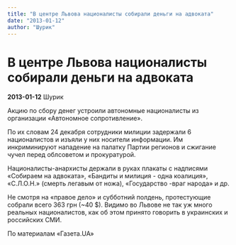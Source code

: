 ```yaml
---
title: "В центре Львова националисты собирали деньги на адвоката"
date: "2013-01-12"
author: "Шурик"
---
```


# В центре Львова националисты собирали деньги на адвоката

**2013-01-12** Шурик

Акцию по сбору денег устроили автономные националисты из организации «Автономное сопротивление».

По их словам 24 декабря сотрудники милиции задержали 6 националистов и изъяли у них носители информации. Им инкриминируют нападение на палатку Партии регионов и сжигание чучел перед облсоветом и прокуратурой.

Националисты-анархисты держали в руках плакаты с надписями «Собираем на адвоката», «Бандиты и милиция - одна коалиция», «С.Л.О.Н.» (смерть легавым от ножа), «Государство -враг народа» и др.

Не смотря на «правое дело» и субботний полдень, протестующие собрали всего 363 грн (~40 $). Видимо во Львове не так уж много реальных националистов, как об этом принято говорить в украинских и российских СМИ.

По материалам «Газета.UA»
